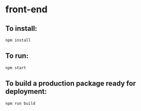 # front-end

## To install:

```
npm install
```

## To run:
```
npm start
```

## To build a production package ready for deployment:

```
npm run build
```
